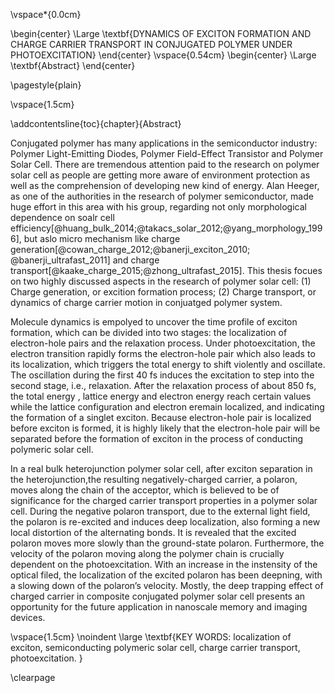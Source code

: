 
\vspace*{0.0cm}
<!-- 
\pagenumbering{Roman}
*--> 
\begin{center}
\Large \textbf{DYNAMICS OF EXCITON FORMATION AND CHARGE CARRIER TRANSPORT IN CONJUGATED POLYMER UNDER PHOTOEXCITATION}
\end{center}
\vspace{0.54cm}
\begin{center}
\Large \textbf{Abstract}
\end{center}

\pagestyle{plain}

\vspace{1.5cm}

\addcontentsline{toc}{chapter}{Abstract}

Conjugated polymer has many applications in the semiconductor industry: Polymer
Light-Emitting Diodes, Polymer Field-Effect Transistor and Polymer Solar Cell. There
are tremendous attention paid to the research on polymer solar cell as people are
getting more aware of environment protection as well as the comprehension of
developing new kind of energy. Alan Heeger, as one of the authorities in the
research of polymer semiconductor, made huge effort in this area with his group,
regarding not only morphological dependence on soalr cell
efficiency[@huang_bulk_2014;@takacs_solar_2012;@yang_morphology_1996], but aslo
micro mechanism like charge generation[@cowan_charge_2012;@banerji_exciton_2010;
@banerji_ultrafast_2011] and charge
transport[@kaake_charge_2015;@zhong_ultrafast_2015]. This thesis focues on two
highly discussed aspects in the research of polymer solar cell: (1) Charge
generation, or excition formation process; (2) Charge transport, or dynamics of
charge carrier motion in conjuatged polymer system.


Molecule dynamics is empolyed to uncover the time profile of exciton formation,
which can be divided into two stages: the localization of electron-hole pairs and
the relaxation process. Under photoexcitation, the electron transition rapidly forms
the electron-hole pair which also leads to its localization, which triggers the
total energy to shift violently and oscillate. The oscillation during the first 40
fs induces the excitation to step into the second stage, i.e., relaxation. After the
relaxation process of about 850 fs, the total energy , lattice energy and electron
energy reach certain values while the lattice configuration and electron eremain
localized, and indicating the formation of a singlet exciton. Because electron-hole
pair is localized before exciton is formed, it is highly likely that the
electron-hole pair will be separated before the formation of exciton in the process
of conducting polymeric solar cell.

In a real bulk heterojunction polymer solar cell, after exciton separation in the
heterojunction,the resulting negatively-charged  carrier, a polaron, moves along the
chain of the acceptor, which is believed to be of significance for the charged
carrier transport properties in a polymer solar cell. During the negative polaron
transport, due to the external light field, the polaron is re-excited and induces
deep localization, also forming a new local distortion of the alternating bonds. It
is revealed that the excited polaron moves more slowly than the ground-state
polaron. Furthermore, the velocity of the polaron moving along the polymer chain is
crucially dependent on the photoexcitation. With an increase in the instensity of
the optical filed, the localization of the excited polaron has been deepning, with a
slowing down of the polaron’s velocity. Mostly, the deep trapping effect of charged
carrier in composite conjugated polymer solar cell presents an opportunity for the
future application in nanoscale memory and imaging devices. 

\vspace{1.5cm}
\noindent
\large 
\textbf{KEY WORDS: localization of exciton, semiconducting polymeric solar cell,
charge carrier transport, photoexcitation.
}


\clearpage
